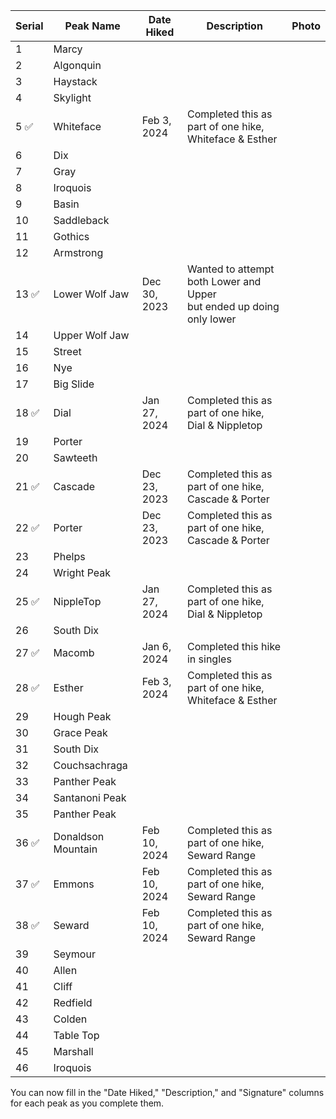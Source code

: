 | Serial | Peak Name               | Date Hiked  | Description                  | Photo |
| ------ | ----------------------- | ----------- | ---------------------------- | ---------- |
| 1      | Marcy                   |             |                              |            |
| 2      | Algonquin               |             |                              |            |
| 3      | Haystack                |             |                              |            |
| 4      | Skylight                |             |                              |            |
| 5  :white_check_mark:    | Whiteface               | Feb 3, 2024 |  Completed this as part of one hike, Whiteface & Esther |            |
| 6      | Dix                      |             |                              |            |
| 7      | Gray                    |             |                              |            |
| 8      | Iroquois                |             |                              |            |
| 9      | Basin                   |             |                              |            |
| 10     | Saddleback              |             |                              |            |
| 11     | Gothics                 |             |                              |            |
| 12     | Armstrong               |             |                              |            |
| 13 :white_check_mark:    | Lower Wolf Jaw          | Dec 30, 2023 | Wanted to attempt both Lower and Upper <br>but ended up doing only lower |            |
| 14     | Upper Wolf Jaw          |             |                              |            |
| 15     | Street                  |             |                              |            |
| 16     | Nye                     |             |                              |            |
| 17     | Big Slide               |             |                              |            |
| 18 :white_check_mark:    | Dial                    | Jan 27, 2024 | Completed this as part of one hike, Dial & Nippletop |            |
| 19     | Porter                  |             |                              |            |
| 20     | Sawteeth                |             |                              |            |
| 21 :white_check_mark:    | Cascade                 | Dec 23, 2023 | Completed this as part of one hike, Cascade & Porter |            |
| 22 :white_check_mark:    | Porter                  | Dec 23, 2023 | Completed this as part of one hike, Cascade & Porter |            |
| 23     | Phelps                  |             |                              |            |
| 24     | Wright Peak             |             |                              |            |
| 25 :white_check_mark:    | NippleTop               | Jan 27, 2024 | Completed this as part of one hike, Dial & Nippletop |            |
| 26     | South Dix               |             |                              |            |
| 27 :white_check_mark:    | Macomb                  | Jan 6, 2024 | Completed this hike in singles |            |
| 28 :white_check_mark:    | Esther                  | Feb 3, 2024 | Completed this as part of one hike, Whiteface & Esther |            |
| 29     | Hough Peak              |             |                              |            |
| 30     | Grace Peak              |             |                              |            |
| 31     | South Dix               |             |                              |            |
| 32     | Couchsachraga           |             |                              |            |
| 33     | Panther Peak            |             |                              |            |
| 34     | Santanoni Peak          |             |                              |            |
| 35     | Panther Peak            |             |                              |            |
| 36 :white_check_mark:    | Donaldson Mountain      |   Feb 10, 2024 | Completed this as part of one hike, Seward Range                        |            |
| 37 :white_check_mark:    | Emmons                  |   Feb 10, 2024 | Completed this as part of one hike, Seward Range                          |            |
| 38 :white_check_mark:    | Seward                  |   Feb 10, 2024 | Completed this as part of one hike, Seward Range                          |            |
| 39     | Seymour                 |             |                              |            |
| 40     | Allen                   |             |                              |            |
| 41     | Cliff                   |             |                              |            |
| 42     | Redfield                |             |                              |            |
| 43     | Colden                  |             |                              |            |
| 44     | Table Top               |             |                              |            |
| 45     | Marshall                |             |                              |            |
| 46     | Iroquois                |             |                              |            |

You can now fill in the "Date Hiked," "Description," and "Signature" columns for each peak as you complete them.
